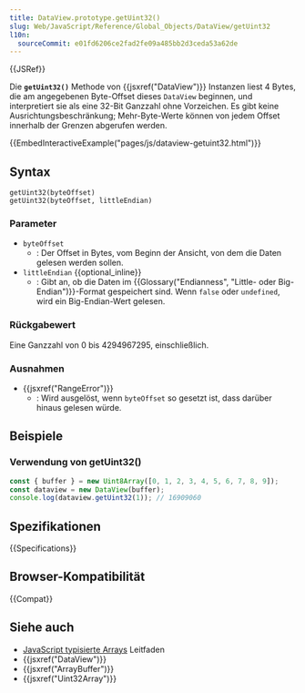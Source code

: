 ```yaml
---
title: DataView.prototype.getUint32()
slug: Web/JavaScript/Reference/Global_Objects/DataView/getUint32
l10n:
  sourceCommit: e01fd6206ce2fad2fe09a485bb2d3ceda53a62de
---
```


{{JSRef}}

Die **`getUint32()`** Methode von {{jsxref("DataView")}} Instanzen liest 4 Bytes, die am angegebenen Byte-Offset dieses `DataView` beginnen, und interpretiert sie als eine 32-Bit Ganzzahl ohne Vorzeichen. Es gibt keine Ausrichtungsbeschränkung; Mehr-Byte-Werte können von jedem Offset innerhalb der Grenzen abgerufen werden.

{{EmbedInteractiveExample("pages/js/dataview-getuint32.html")}}

## Syntax

```js-nolint
getUint32(byteOffset)
getUint32(byteOffset, littleEndian)
```

### Parameter

- `byteOffset`
  - : Der Offset in Bytes, vom Beginn der Ansicht, von dem die Daten gelesen werden sollen.
- `littleEndian` {{optional_inline}}
  - : Gibt an, ob die Daten im {{Glossary("Endianness", "Little- oder Big-Endian")}}-Format gespeichert sind. Wenn `false` oder `undefined`, wird ein Big-Endian-Wert gelesen.

### Rückgabewert

Eine Ganzzahl von 0 bis 4294967295, einschließlich.

### Ausnahmen

- {{jsxref("RangeError")}}
  - : Wird ausgelöst, wenn `byteOffset` so gesetzt ist, dass darüber hinaus gelesen würde.

## Beispiele

### Verwendung von getUint32()

```js
const { buffer } = new Uint8Array([0, 1, 2, 3, 4, 5, 6, 7, 8, 9]);
const dataview = new DataView(buffer);
console.log(dataview.getUint32(1)); // 16909060
```

## Spezifikationen

{{Specifications}}

## Browser-Kompatibilität

{{Compat}}

## Siehe auch

- [JavaScript typisierte Arrays](/de/docs/Web/JavaScript/Guide/Typed_arrays) Leitfaden
- {{jsxref("DataView")}}
- {{jsxref("ArrayBuffer")}}
- {{jsxref("Uint32Array")}}
